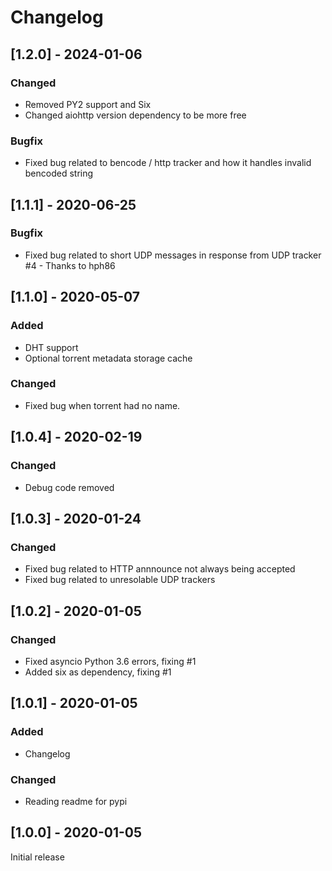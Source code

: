 # Changelog

## [1.2.0] - 2024-01-06

### Changed
- Removed PY2 support and Six
- Changed aiohttp version dependency to be more free

### Bugfix
- Fixed bug related to bencode / http tracker and how it handles invalid bencoded string

## [1.1.1] - 2020-06-25

### Bugfix
- Fixed bug related to short UDP messages in response from UDP tracker #4 - Thanks to hph86

## [1.1.0] - 2020-05-07

### Added
- DHT support
- Optional torrent metadata storage cache

### Changed
- Fixed bug when torrent had no name.

## [1.0.4] - 2020-02-19

### Changed
- Debug code removed

## [1.0.3] - 2020-01-24

### Changed
- Fixed bug related to HTTP annnounce not always being accepted
- Fixed bug related to unresolable UDP trackers

## [1.0.2] - 2020-01-05

### Changed
- Fixed asyncio Python 3.6 errors, fixing #1
- Added six as dependency, fixing #1

## [1.0.1] - 2020-01-05

### Added
- Changelog

### Changed
- Reading readme for pypi

## [1.0.0] - 2020-01-05

Initial release
